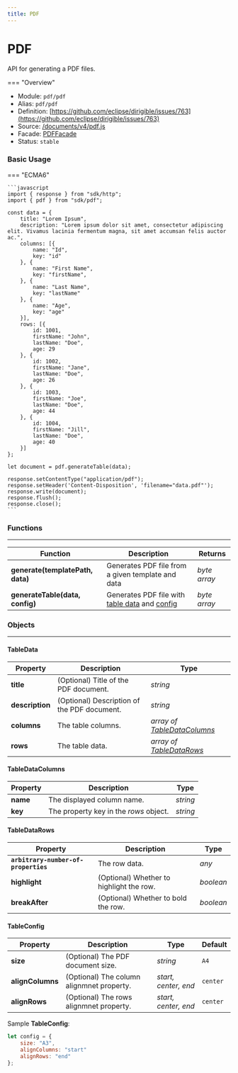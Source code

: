 ```yaml
---
title: PDF
---
```


PDF
===

API for generating a PDF files.

=== "Overview"
- Module: `pdf/pdf`
- Alias: `pdf/pdf`
- Definition: [https://github.com/eclipse/dirigible/issues/763](https://github.com/eclipse/dirigible/issues/763)
- Source: [/documents/v4/pdf.js](https://github.com/eclipse/dirigible/blob/master/components/api-pdf/src/main/resources/META-INF/dirigible/pdf/pdf.js)
- Facade: [PDFFacade](https://github.com/eclipse/dirigible/blob/master/components/api-pdf/src/main/java/org/eclipse/dirigible/components/api/pdf/PDFFacade.java)
- Status: `stable`


### Basic Usage

=== "ECMA6"

    ```javascript
    import { response } from "sdk/http";
    import { pdf } from "sdk/pdf";
    
    const data = {
        title: "Lorem Ipsum",
        description: "Lorem ipsum dolor sit amet, consectetur adipiscing elit. Vivamus lacinia fermentum magna, sit amet accumsan felis auctor ac.",
        columns: [{
            name: "Id",
            key: "id"
        }, {
            name: "First Name",
            key: "firstName",
        }, {
            name: "Last Name",
            key: "lastName"
        }, {
            name: "Age",
            key: "age"
        }],
        rows: [{
            id: 1001,
            firstName: "John",
            lastName: "Doe",
            age: 29
        }, {
            id: 1002,
            firstName: "Jane",
            lastName: "Doe",
            age: 26
        }, {
            id: 1003,
            firstName: "Joe",
            lastName: "Doe",
            age: 44
        }, {
            id: 1004,
            firstName: "Jill",
            lastName: "Doe",
            age: 40
        }]
    };
    
    let document = pdf.generateTable(data);
    
    response.setContentType("application/pdf");
    response.setHeader('Content-Disposition', 'filename="data.pdf"');
    response.write(document);
    response.flush();
    response.close();
    ```

<!-- === "CommonJS"

    ```javascript
    const response = require("http/v4/response");
    const pdfDocuments = require("documents/v4/pdf");
    
    const data = {
        title: "Lorem Ipsum",
        description: "Lorem ipsum dolor sit amet, consectetur adipiscing elit. Vivamus lacinia fermentum magna, sit amet accumsan felis auctor ac.",
        columns: [{
            name: "Id",
            key: "id"
        }, {
            name: "First Name",
            key: "firstName",
        }, {
            name: "Last Name",
            key: "lastName"
        }, {
            name: "Age",
            key: "age"
        }],
        rows: [{
            id: 1001,
            firstName: "John",
            lastName: "Doe",
            age: 29
        }, {
            id: 1002,
            firstName: "Jane",
            lastName: "Doe",
            age: 26
        }, {
            id: 1003,
            firstName: "Joe",
            lastName: "Doe",
            age: 44
        }, {
            id: 1004,
            firstName: "Jill",
            lastName: "Doe",
            age: 40
        }]
    };
    
    let pdf = pdfDocuments.generateTable(data);
    
    response.setContentType("application/pdf");
    response.setHeader('Content-Disposition', 'filename="data.pdf"');
    response.write(pdf);
    response.flush();
    response.close();
    ``` -->

### Functions

---

Function     | Description | Returns
------------ | ----------- | --------
**generate(templatePath, data)**   | Generates PDF file from a given template and data | *byte array*
**generateTable(data, config)**   | Generates PDF file with [table data](#tabledata) and [config](#tableconfig) | *byte array*


### Objects

---


#### TableData

Property     | Description | Type
------------ | ----------- | --------
**title**   | (Optional) Title of the PDF document.  | *string*
**description**   | (Optional) Description of the PDF document.  | *string*
**columns**   | The table columns.  | *array of [TableDataColumns](#tabledatacolumns)*
**rows** | The table data. | *array of [TableDataRows](#tabledatacolumns)*

#### TableDataColumns

Property     | Description | Type
------------ | ----------- | --------
**name**   | The displayed column name.  | *string*
**key**   | The property key in the *rows* object.  | *string*

#### TableDataRows

Property     | Description | Type
------------ | ----------- | --------
**`arbitrary-number-of-properties`**   | The row data.  | *any*
**highlight**   | (Optional) Whether to highlight the row.  | *boolean*
**breakAfter**   | (Optional) Whether to bold the row.  | *boolean*

#### TableConfig

Property     | Description | Type     | Default
------------ | ----------- | -------- | --------
**size**   | (Optional) The PDF document size.  | *string* | `A4`
**alignColumns**   | (Optional) The column alignmnet property.  | *start, center, end* | `center`
**alignRows**   | (Optional) The rows alignmnet property.  | *start, center, end* | `center`

Sample **TableConfig**:

```javascript
let config = {
    size: "A3",
    alignColumns: "start"
    alignRows: "end"
};
```
